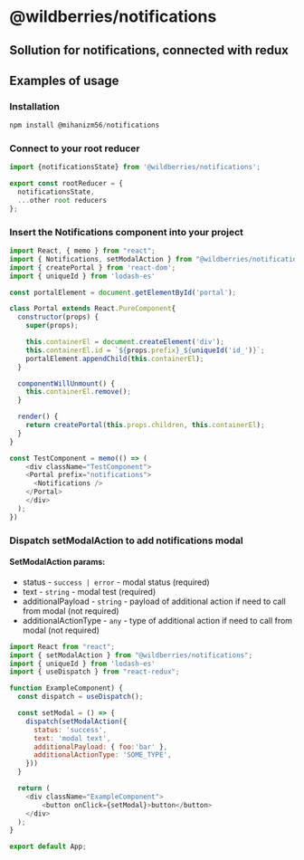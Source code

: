 # @wildberries/notifications

## Sollution for notifications, connected with redux

## Examples of usage

### Installation

```javascript
npm install @mihanizm56/notifications
```

### Connect to your root reducer

```javascript
import {notificationsState} from '@wildberries/notifications';

export const rootReducer = {
  notificationsState,
  ...other root reducers
};
```

### Insert the Notifications component into your project

```javascript
import React, { memo } from "react";
import { Notifications, setModalAction } from "@wildberries/notifications";
import { createPortal } from 'react-dom';
import { uniqueId } from 'lodash-es'

const portalElement = document.getElementById('portal');

class Portal extends React.PureComponent{
  constructor(props) {
    super(props);

    this.containerEl = document.createElement('div');
    this.containerEl.id = `${props.prefix}_${uniqueId('id_')}`;
    portalElement.appendChild(this.containerEl);
  }

  componentWillUnmount() {
    this.containerEl.remove();
  }

  render() {
    return createPortal(this.props.children, this.containerEl);
  }
}

const TestComponent = memo(() => (
    <div className="TestComponent">
    <Portal prefix="notifications">
      <Notifications />
    </Portal>
    </div>
  );
})
```

### Dispatch setModalAction to add notifications modal

#### SetModalAction params:
 - status - `success | error` - modal status (required)
 - text - `string` - modal test (required)
 - additionalPayload - `string` - payload of additional action if need to call from modal (not required)
 - additionalActionType - `any` - type of additional action if need to call from modal (not required)

```javascript
import React from "react";
import { setModalAction } from "@wildberries/notifications";
import { uniqueId } from 'lodash-es'
import { useDispatch } from "react-redux";

function ExampleComponent) {
  const dispatch = useDispatch();

  const setModal = () => {
    dispatch(setModalAction({
      status: 'success',
      text: 'modal text',
      additionalPayload: { foo:'bar' }, 
      additionalActionType: 'SOME_TYPE',
    }))
  }

  return (
    <div className="ExampleComponent">
        <button onClick={setModal}>button</button>
    </div>
  );
}

export default App;
```